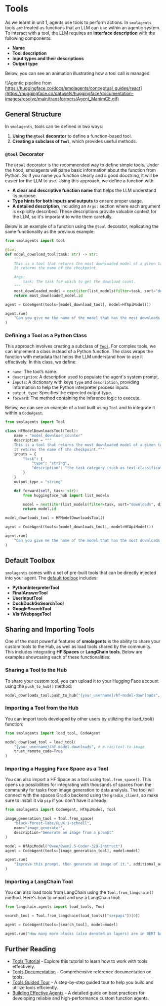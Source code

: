 # Tools  

As we learnt in unit 1, agents use tools to perform actions. In `smolagents` tools are treated as functions that an LLM can use within an agentic system. To interact with a tool, the LLM requires an **interface description** with the following components:  

- **Name**  
- **Tool description**  
- **Input types and their descriptions**  
- **Output type**  

Below, you can see an animation illustrating how a tool call is managed:  

![Agentic pipeline from https://huggingface.co/docs/smolagents/conceptual_guides/react](https://huggingface.co/datasets/huggingface/documentation-images/resolve/main/transformers/Agent_ManimCE.gif)  

## General Structure  

In `smolagents`, tools can be defined in two ways:  
1. **Using the `@tool` decorator** to define a function-based tool. 
2. **Creating a subclass of `Tool`**, which provides useful methods.    

### `@tool` Decorator  

The `@tool` decorator is the recommended way to define simple tools. Under the hood, smolagents will parse basic information about the function from Python. So if you name you function clearly and a good docstring, it will be easier for the LLM to use. Using this approach, we define a function with:  

- **A clear and descriptive function name** that helps the LLM understand its purpose.  
- **Type hints for both inputs and outputs** to ensure proper usage.  
- **A detailed description**, including an `Args:` section where each argument is explicitly described. These descriptions provide valuable context for the LLM, so it's important to write them carefully.  

Below is an example of a function using the `@tool` decorator, replicating the same functionality as the previous example:

```python
from smolagents import tool

@tool
def model_download_tool(task: str) -> str:
    """
    This is a tool that returns the most downloaded model of a given task on the Hugging Face Hub.
    It returns the name of the checkpoint.

    Args:
        task: The task for which to get the download count.
    """
    most_downloaded_model = next(iter(list_models(filter=task, sort="downloads", direction=-1)))
    return most_downloaded_model.id

agent = CodeAgent(tools=[model_download_tool], model=HfApiModel())

agent.run(
    "Can you give me the name of the model that has the most downloads in the 'text-to-video' task on the Hugging Face Hub?"
)
```

### Defining a Tool as a Python Class  

This approach involves creating a subclass of [`Tool`](https://huggingface.co/docs/smolagents/v1.8.1/en/reference/tools#smolagents.Tool).  For complex tools, we can implement a class instead of a Python function. The class wraps the function with metadata that helps the LLM understand how to use it effectively. In this class, we define:  

- `name`: The tool’s name.  
- `description`: A description used to populate the agent's system prompt.  
- `inputs`: A dictionary with keys `type` and `description`, providing information to help the Python interpreter process inputs.  
- `output_type`: Specifies the expected output type.  
- `forward`: The method containing the inference logic to execute.

Below, we can see an example of a tool built using `Tool` and to integrate it within a `CodeAgent`.

```python
from smolagents import Tool

class HFModelDownloadsTool(Tool):
    name = "model_download_counter"
    description = """
    This is a tool that returns the most downloaded model of a given task on the Hugging Face Hub.
    It returns the name of the checkpoint."""
    inputs = {
        "task": {
            "type": "string",
            "description": "the task category (such as text-classification, depth-estimation, etc)",
        }
    }
    output_type = "string"

    def forward(self, task: str):
        from huggingface_hub import list_models

        model = next(iter(list_models(filter=task, sort="downloads", direction=-1)))
        return model.id

model_downloads_tool = HFModelDownloadsTool()

agent = CodeAgent(tools=[model_downloads_tool], model=HfApiModel())

agent.run(
    "Can you give me the name of the model that has the most downloads in the 'text-to-video' task on the Hugging Face Hub?"
)
```



## Default Toolbox  

`smolagents` comes with a set of pre-built tools that can be directly injected into your agent. The [default toolbox](https://huggingface.co/docs/smolagents/guided_tour?build-a-tool=Decorate+a+function+with+%40tool#default-toolbox) includes:  

- **PythonInterpreterTool**  
- **FinalAnswerTool**  
- **UserInputTool**  
- **DuckDuckGoSearchTool**  
- **GoogleSearchTool**  
- **VisitWebpageTool**  


## Sharing and Importing Tools

One of the most powerful features of **smolagents** is the ability to share your custom tools to the Hub, as well as load tools shared by the community. This includes integrating **HF Spaces** or **LangChain tools**. Below are examples showcasing each of these functionalities:

### Sharing a Tool to the Hub

To share your custom tool, you can upload it to your Hugging Face account using the `push_to_hub()` method:

```python
model_downloads_tool.push_to_hub("{your_username}/hf-model-downloads", token="<YOUR_HUGGINGFACEHUB_API_TOKEN>")
```

### Importing a Tool from the Hub

You can import tools developed by other users by utilizing the load_tool() function:

```python
from smolagents import load_tool, CodeAgent

model_download_tool = load_tool(
    "{your_username}/hf-model-downloads", # m-ric/text-to-image
    trust_remote_code=True
)
```

### Importing a Hugging Face Space as a Tool

You can also import a HF Space as a tool using `Tool.from_space()`. This opens up possibilities for integrating with thousands of spaces from the community for tasks from image generation to data analysis. The tool will connect with the spaces Gradio backend using the `gradio_client`, so make sure to install it via `pip` if you don't have it already:

```python
from smolagents import CodeAgent, HfApiModel, Tool

image_generation_tool = Tool.from_space(
    "black-forest-labs/FLUX.1-schnell",
    name="image_generator",
    description="Generate an image from a prompt"
)

model = HfApiModel("Qwen/Qwen2.5-Coder-32B-Instruct")
agent = CodeAgent(tools=[image_generation_tool], model=model)

agent.run(
    "Improve this prompt, then generate an image of it.", additional_args={'user_prompt': 'A rabbit wearing a space suit'}
)
```

### Importing a LangChain Tool

You can also load tools from LangChain using the `Tool.from_langchain()` method. Here's how to import and use a LangChain tool:

```python
from langchain.agents import load_tools, Tool

search_tool = Tool.from_langchain(load_tools(["serpapi"])[0])

agent = CodeAgent(tools=[search_tool], model=model)

agent.run("How many more blocks (also denoted as layers) are in BERT base encoder compared to the encoder from the architecture proposed in Attention is All You Need?")
```

## Further Reading

- [Tools Tutorial](https://huggingface.co/docs/smolagents/tutorials/tools) - Explore this tutorial to learn how to work with tools effectively.
- [Tools Documentation](https://huggingface.co/docs/smolagents/v1.8.1/en/reference/tools) - Comprehensive reference documentation on tools.
- [Tools Guided Tour](https://huggingface.co/docs/smolagents/v1.8.1/en/guided_tour#tools) - A step-by-step guided tour to help you build and utilize tools efficiently.
- [Building Effective Agents](https://huggingface.co/docs/smolagents/tutorials/building_good_agents) - A detailed guide on best practices for developing reliable and high-performance custom function agents.
